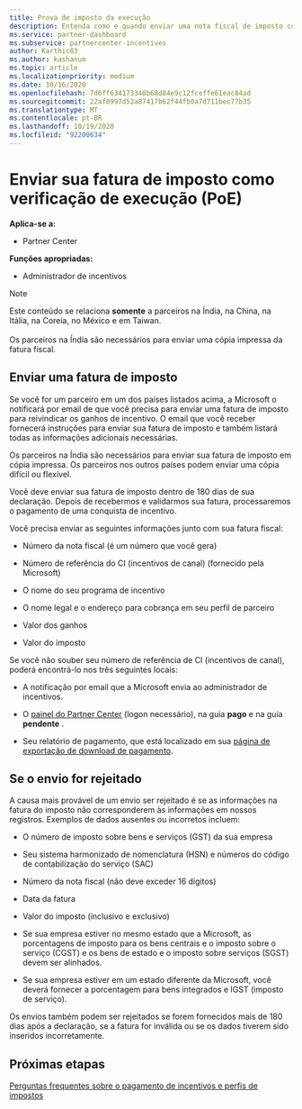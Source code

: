 ```yaml
---
title: Prova de imposto da execução
description: Entenda como e quando enviar uma nota fiscal de imposto como uma POE (prova de execução) para reivindicar seus ganhos.
ms.service: partner-dashboard
ms.subservice: partnercenter-incentives
author: Karthic83
ms.author: kashanum
ms.topic: article
ms.localizationpriority: medium
ms.date: 10/16/2020
ms.openlocfilehash: 7d6ff634173348b68d84e9c12fceffe61eac84ad
ms.sourcegitcommit: 22af0997d52a87417b62f44fb0a7d711bec77b35
ms.translationtype: MT
ms.contentlocale: pt-BR
ms.lasthandoff: 10/19/2020
ms.locfileid: "92200634"
---
```

# <a name="submit-your-tax-invoice-as-proof-of-execution-poe"></a>Enviar sua fatura de imposto como verificação de execução (PoE)

**Aplica-se a:**

- Partner Center

**Funções apropriadas:**

- Administrador de incentivos

>[!NOTE]
>Este conteúdo se relaciona **somente** a parceiros na Índia, na China, na Itália, na Coreia, no México e em Taiwan. <br><br>Os parceiros na Índia são necessários para enviar uma cópia impressa da fatura fiscal.

## <a name="submit-a-tax-invoice"></a>Enviar uma fatura de imposto

Se você for um parceiro em um dos países listados acima, a Microsoft o notificará por email de que você precisa para enviar uma fatura de imposto para reivindicar os ganhos de incentivo. O email que você receber fornecerá instruções para enviar sua fatura de imposto e também listará todas as informações adicionais necessárias.

Os parceiros na Índia são necessários para enviar sua fatura de imposto em cópia impressa. Os parceiros nos outros países podem enviar uma cópia difícil ou flexível.

Você deve enviar sua fatura de imposto dentro de 180 dias de sua declaração. Depois de recebermos e validarmos sua fatura, processaremos o pagamento de uma conquista de incentivo.

Você precisa enviar as seguintes informações junto com sua fatura fiscal:

- Número da nota fiscal (é um número que você gera) 

- Número de referência do CI (incentivos de canal) (fornecido pela Microsoft) 

- O nome do seu programa de incentivo

- O nome legal e o endereço para cobrança em seu perfil de parceiro 

- Valor dos ganhos

- Valor do imposto

Se você não souber seu número de referência de CI (incentivos de canal), poderá encontrá-lo nos três seguintes locais: 

- A notificação por email que a Microsoft envia ao administrador de incentivos. 

- O [painel do Partner Center](https://partner.microsoft.com/dashboard/) (logon necessário), na guia **pago** e na guia **pendente** .  

- Seu relatório de pagamento, que está localizado em sua [página de exportação de download de pagamento](/partner-center/understand-incentive-payouts#payment-download-export). 

## <a name="if-your-submission-is-rejected"></a>Se o envio for rejeitado

A causa mais provável de um envio ser rejeitado é se as informações na fatura do imposto não corresponderem às informações em nossos registros. Exemplos de dados ausentes ou incorretos incluem: 

- O número de imposto sobre bens e serviços (GST) da sua empresa

- Seu sistema harmonizado de nomenclatura (HSN) e números do código de contabilização do serviço (SAC)

- Número da nota fiscal (não deve exceder 16 dígitos)

- Data da fatura

- Valor do imposto (inclusivo e exclusivo)

- Se sua empresa estiver no mesmo estado que a Microsoft, as porcentagens de imposto para os bens centrais e o imposto sobre o serviço (CGST) e os bens de estado e o imposto sobre serviços (SGST) devem ser alinhados.

- Se sua empresa estiver em um estado diferente da Microsoft, você deverá fornecer a porcentagem para bens integrados e IGST (imposto de serviço).

Os envios também podem ser rejeitados se forem fornecidos mais de 180 dias após a declaração, se a fatura for inválida ou se os dados tiverem sido inseridos incorretamente.

## <a name="next-steps"></a>Próximas etapas

[Perguntas frequentes sobre o pagamento de incentivos e perfis de impostos](incentives-payout-tax-profile-faqs.md)
